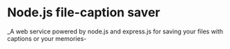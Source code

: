 # Node.js file-caption saver
_A web service powered by node.js and express.js for saving your files with captions or your memories-
